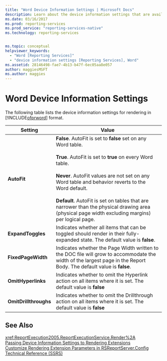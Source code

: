 ```yaml
---
title: "Word Device Information Settings | Microsoft Docs"
description: Learn about the device information settings that are available for rendering in Microsoft Word format.
ms.date: 03/16/2017
ms.prod: reporting-services
ms.prod_service: "reporting-services-native"
ms.technology: reporting-services


ms.topic: conceptual
helpviewer_keywords: 
  - "Word [Reporting Services]"
  - "device information settings [Reporting Services], Word"
ms.assetid: 28146498-fae7-4b13-b47f-6ec05aa8e057
author: maggiesMSFT
ms.author: maggies
---
```

# Word Device Information Settings
  The following table lists the device information settings for rendering in [!INCLUDE[ofprword](../includes/ofprword-md.md)] format.  
  
|Setting|Value|  
|-------------|-----------|  
|**AutoFit**|**False**. AutoFit is set to **false** set on any Word table.<br /><br /> **True**. AutoFit is set to **true** on every Word table.<br /><br /> **Never**. AutoFit values are not set on any Word table and behavior reverts to the Word default.<br /><br /> **Default**. AutoFit is set on tables that are narrower than the physical drawing area (physical page width excluding margins) per logical page.|  
|**ExpandToggles**|Indicates whether all items that can be toggled should render in their fully-expanded state. The default value is **false**.|  
|**FixedPageWidth**|Indicates whether the Page Width written to the DOC file will grow to accommodate the width of the largest page in the Report Body. The default value is **false**.|  
|**OmitHyperlinks**|Indicates whether to omit the Hyperlink action on all items where it is set. The default value is **false**|  
|**OmitDrillthroughs**|Indicates whether to omit the Drillthrough action on all items where it is set. The default value is **false**|  
  
## See Also  
 <xref:ReportExecution2005.ReportExecutionService.Render%2A>   
 [Passing Device Information Settings to Rendering Extensions](../reporting-services/report-server-web-service/net-framework/passing-device-information-settings-to-rendering-extensions.md)   
 [Customize Rendering Extension Parameters in RSReportServer.Config](../reporting-services/customize-rendering-extension-parameters-in-rsreportserver-config.md)   
 [Technical Reference &#40;SSRS&#41;](../reporting-services/technical-reference-ssrs.md)  
  
  
